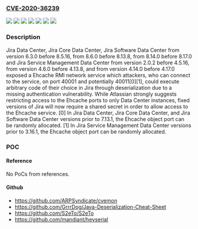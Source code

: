 ### [CVE-2020-36239](https://cve.mitre.org/cgi-bin/cvename.cgi?name=CVE-2020-36239)
![](https://img.shields.io/static/v1?label=Product&message=Jira%20Core%20Data%20Center&color=blue)
![](https://img.shields.io/static/v1?label=Product&message=Jira%20Data%20Center&color=blue)
![](https://img.shields.io/static/v1?label=Product&message=Jira%20Service%20Management%20Data%20Center&color=blue)
![](https://img.shields.io/static/v1?label=Product&message=Jira%20Software%20Data%20Center&color=blue)
![](https://img.shields.io/static/v1?label=Version&message=%3E%3D%202.0.2%20&color=brighgreen)
![](https://img.shields.io/static/v1?label=Version&message=%3E%3D%206.3.0%20&color=brighgreen)
![](https://img.shields.io/static/v1?label=Vulnerability&message=CWE-862%3A%20Missing%20Authorization&color=brighgreen)

### Description

Jira Data Center, Jira Core Data Center, Jira Software Data Center from version 6.3.0 before 8.5.16, from 8.6.0 before 8.13.8, from 8.14.0 before 8.17.0 and Jira Service Management Data Center from version 2.0.2 before 4.5.16, from version 4.6.0 before 4.13.8, and from version 4.14.0 before 4.17.0 exposed a Ehcache RMI network service which attackers, who can connect to the service, on port 40001 and potentially 40011[0][1], could execute arbitrary code of their choice in Jira through deserialization due to a missing authentication vulnerability. While Atlassian strongly suggests restricting access to the Ehcache ports to only Data Center instances, fixed versions of Jira will now require a shared secret in order to allow access to the Ehcache service. [0] In Jira Data Center, Jira Core Data Center, and Jira Software Data Center versions prior to 7.13.1, the Ehcache object port can be randomly allocated. [1] In Jira Service Management Data Center versions prior to 3.16.1, the Ehcache object port can be randomly allocated.

### POC

#### Reference
No PoCs from references.

#### Github
- https://github.com/ARPSyndicate/cvemon
- https://github.com/GrrrDog/Java-Deserialization-Cheat-Sheet
- https://github.com/S2eTo/S2eTo
- https://github.com/mandiant/heyserial


